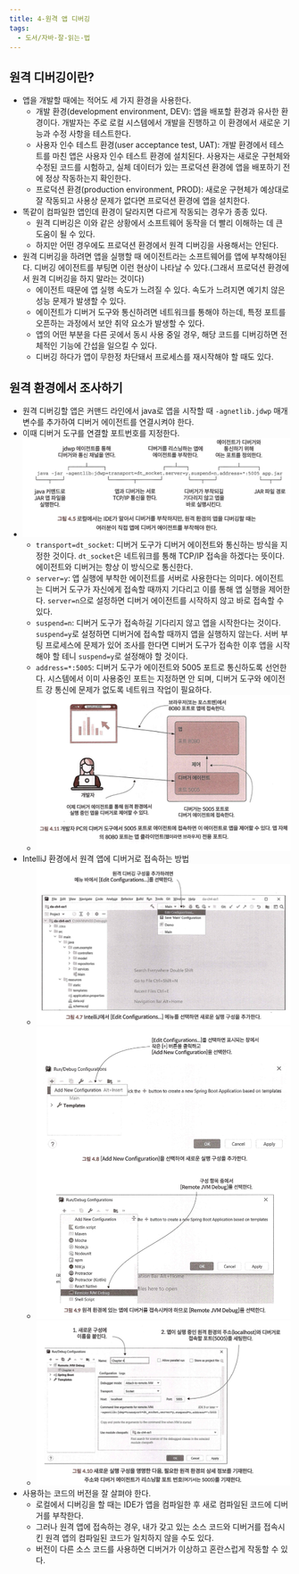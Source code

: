 ```yaml
---
title: 4-원격 앱 디버깅
tags:
  - 도서/자바-잘-읽는-법
---
```

## 원격 디버깅이란?

- 앱을 개발할 때에는 적어도 세 가지 환경을 사용한다.
	- 개발 환경(development environment, DEV): 앱을 배포할 환경과 유사한 환경이다. 개발자는 주로 로컬 시스템에서 개발을 진행하고 이 환경에서 새로운 기능과 수정 사항을 테스트한다.
	- 사용자 인수 테스트 환경(user acceptance test, UAT): 개발 환경에서 테스트를 마친 앱은 사용자 인수 테스트 환경에 설치된다. 사용자는 새로운 구현체와 수정된 코드를 시험하고, 실체 데이터가 있는 프로덕션 환경에 앱을 배포하기 전에 정상 작동하는지 확인한다.
	- 프로덕션 환경(production environment, PROD): 새로운 구현체가 예상대로 잘 작동되고 사용상 문제가 없다면 프로덕션 환경에 앱을 설치한다.
- 똑같이 컴파일한 앱인데 환경이 달라지면 다르게 작동되는 경우가 종종 있다.
	- 원격 디버깅은 이와 같은 상황에서 소프트웨어 동작을 더 빨리 이해하는 데 큰 도움이 될 수 있다.
	- 하지만 어떤 경우에도 프로덕션 환경에서 원격 디버깅을 사용해서는 안된다.
- 원격 디버깅을 하려면 앱을 실행할 때 에이전트라는 소프트웨어를 앱에 부착해야된다. 디버깅 에이전트를 부팅면 이런 현상이 나타날 수 있다.(그래서 프로덕션 환경에서 원격 디버깅을 하지 말라는 것이다)
	- 에이전트 때문에 앱 실행 속도가 느려질 수 있다. 속도가 느려지면 예기치 않은 성능 문제가 발생할 수 있다.
	- 에이전트가 디버거 도구와 통신하려면 네트워크를 통해야 하는데, 특정 포트를 오픈하는 과정에서 보안 취약 요소가 발생할 수 있다.
	- 앱의 어떤 부분을 다른 곳에서 동시 사용 중일 경우, 해당 코드를 디버깅하면 전체적인 기능에 간섭을 일으킬 수 있다.
	- 디버깅 하다가 앱이 무한정 차단돼서 프로세스를 재시작해야 할 때도 있다.

## 원격 환경에서 조사하기

- 원격 디버깅할 앱은 커맨드 라인에서 java로 앱을 시작할 때 `-agnetlib.jdwp` 매개변수를 추가하여 디버거 에이전트를 연결시켜야 한다.
- 이때 디버거 도구를 연결할 포트번호를 지정한다.
- ![](assets/Pasted%20image%2020250512215839.png)
	- `transport=dt_socket`: 디버거 도구가 디버거 에이전트와 통신하는 방식을 지정한 것이다. `dt_socket`은 네트워크를 통해 TCP/IP 접속을 하겠다는 뜻이다. 에이전트와 디버거는 항상 이 방식으로 통신한다.
	- `server=y`: 앱 실행에 부착한 에이전트를 서버로 사용한다는 의미다. 에이전트는 디버거 도구가 자신에게 접속할 때까지 기다리고 이를 통해 앱 실행을 제어한다. `server=n`으로 설정하면 디버거 에이전트를 시작하지 않고 바로 접속할 수 있다.
	- `suspend=n`: 디버거 도구가 접속하길 기다리지 않고 앱을 시작한다는 것이다. `suspend=y`로 설정하면 디버거에 접속할 때까지 앱을 실행하지 않는다. 서버 부팅 프로세스에 문제가 있어 조사를 한다면 디버거 도구가 접속한 이후 앱을 시작해야 할 테니 `suspend=y`로 설정해야 할 것이다.
	- `address=*:5005`: 디버거 도구가 에이전트와 5005 포트로 통신하도록 선언한다. 시스템에서 이미 사용중인 포트는 지정하면 안 되며, 디버거 도구와 에이전트 강 통신에 문제가 없도록 네트워크 작업이 필요하다.
	- ![](assets/Pasted%20image%2020250512220827.png)
- IntelliJ 환경에서 원격 앱에 디버거로 접속하는 방법
	- ![](assets/Pasted%20image%2020250512220659.png)
	- ![](assets/Pasted%20image%2020250512220709.png)
	- ![](assets/Pasted%20image%2020250512220745.png)
- 사용하는 코드의 버전을 잘 살펴야 한다.
	- 로컬에서 디버깅을 할 때는 IDE가 앱을 컴파일한 후 새로 컴파일된 코드에 디버거를 부착한다.
	- 그러나 원격 앱에 접속하는 경우, 내가 갖고 있는 소스 코드와 디버거를 접속시킨 원격 앱의 컴파일된 코드가 일치하지 않을 수도 있다.
	- 버전이 다른 소스 코드를 사용하면 디버거가 이상하고 혼란스럽게 작동할 수 있다.
